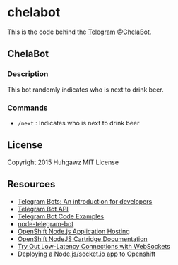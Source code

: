 # chelabot

This is the code behind the [Telegram](https://telegram.org) [@ChelaBot](https://telegram.me/ChelaBot).

## ChelaBot

### Description

This bot randomly indicates who is next to drink beer.

### Commands

- `/next` : Indicates who is next to drink beer 
 
## License
Copyright 2015 Huhgawz
MIT LIcense

## Resources

- [Telegram Bots: An introduction for developers](https://core.telegram.org/bots)
- [Telegram Bot API](https://core.telegram.org/bots/api)
- [Telegram Bot Code Examples](https://core.telegram.org/bots/samples)
- [node-telegram-bot](https://github.com/depoio/node-telegram-bot)
- [OpenShift Node.js Application Hosting](https://developers.openshift.com/en/node-js-overview.html)
- [OpenShift NodeJS Cartridge Documentation](http://openshift.github.io/documentation/oo_cartridge_guide.html#nodejs)
- [Try Out Low-Latency Connections with WebSockets](https://blog.openshift.com/paas-websockets/)
- [Deploying a Node.js/socket.io app to Openshift](http://www.tamas.io/deploying-a-node-jssocket-io-app-to-openshift/)
